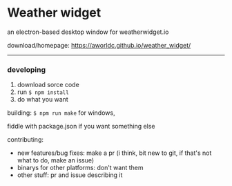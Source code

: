 # Weather widget
an electron-based desktop window for weatherwidget.io

download/homepage: https://aworldc.github.io/weather_widget/

---

### developing
1. download sorce code
2. run `$ npm install`
3. do what you want

building: `$ npm run make` for windows,

fiddle with package.json if you want something else

contributing:
- new features/bug fixes: make a pr (i think, bit new to git, if that's not what to do, make an issue)
- binarys for other platforms: don't want them
- other stuff: pr and issue describing it
